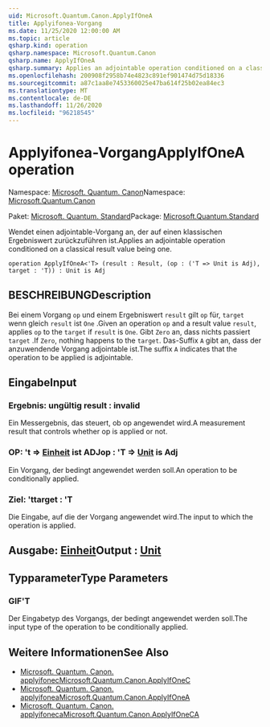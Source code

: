```yaml
---
uid: Microsoft.Quantum.Canon.ApplyIfOneA
title: Applyifonea-Vorgang
ms.date: 11/25/2020 12:00:00 AM
ms.topic: article
qsharp.kind: operation
qsharp.namespace: Microsoft.Quantum.Canon
qsharp.name: ApplyIfOneA
qsharp.summary: Applies an adjointable operation conditioned on a classical result value being one.
ms.openlocfilehash: 200908f2958b74e4823c891ef901474d75d18336
ms.sourcegitcommit: a87c1aa8e7453360025e47ba614f25b02ea84ec3
ms.translationtype: MT
ms.contentlocale: de-DE
ms.lasthandoff: 11/26/2020
ms.locfileid: "96218545"
---
```

# <a name="applyifonea-operation"></a><span data-ttu-id="e8171-102">Applyifonea-Vorgang</span><span class="sxs-lookup"><span data-stu-id="e8171-102">ApplyIfOneA operation</span></span>

<span data-ttu-id="e8171-103">Namespace: [Microsoft. Quantum. Canon](xref:Microsoft.Quantum.Canon)</span><span class="sxs-lookup"><span data-stu-id="e8171-103">Namespace: [Microsoft.Quantum.Canon](xref:Microsoft.Quantum.Canon)</span></span>

<span data-ttu-id="e8171-104">Paket: [Microsoft. Quantum. Standard](https://nuget.org/packages/Microsoft.Quantum.Standard)</span><span class="sxs-lookup"><span data-stu-id="e8171-104">Package: [Microsoft.Quantum.Standard](https://nuget.org/packages/Microsoft.Quantum.Standard)</span></span>


<span data-ttu-id="e8171-105">Wendet einen adjointable-Vorgang an, der auf einen klassischen Ergebniswert zurückzuführen ist.</span><span class="sxs-lookup"><span data-stu-id="e8171-105">Applies an adjointable operation conditioned on a classical result value being one.</span></span>

```qsharp
operation ApplyIfOneA<'T> (result : Result, (op : ('T => Unit is Adj), target : 'T)) : Unit is Adj
```


## <a name="description"></a><span data-ttu-id="e8171-106">BESCHREIBUNG</span><span class="sxs-lookup"><span data-stu-id="e8171-106">Description</span></span>

<span data-ttu-id="e8171-107">Bei einem Vorgang `op` und einem Ergebniswert `result` gilt `op` für, `target` wenn gleich `result` ist `One` .</span><span class="sxs-lookup"><span data-stu-id="e8171-107">Given an operation `op` and a result value `result`, applies `op` to the `target` if `result` is `One`.</span></span> <span data-ttu-id="e8171-108">Gibt `Zero` an, dass nichts passiert `target` .</span><span class="sxs-lookup"><span data-stu-id="e8171-108">If `Zero`, nothing happens to the `target`.</span></span>
<span data-ttu-id="e8171-109">Das-Suffix `A` gibt an, dass der anzuwendende Vorgang adjointable ist.</span><span class="sxs-lookup"><span data-stu-id="e8171-109">The suffix `A` indicates that the operation to be applied is adjointable.</span></span>

## <a name="input"></a><span data-ttu-id="e8171-110">Eingabe</span><span class="sxs-lookup"><span data-stu-id="e8171-110">Input</span></span>

### <a name="result--__invalidresult__"></a><span data-ttu-id="e8171-111">Ergebnis: __ungültig <Result>__</span><span class="sxs-lookup"><span data-stu-id="e8171-111">result : __invalid<Result>__</span></span>

<span data-ttu-id="e8171-112">Ein Messergebnis, das steuert, ob op angewendet wird.</span><span class="sxs-lookup"><span data-stu-id="e8171-112">A measurement result that controls whether op is applied or not.</span></span>


### <a name="op--t--unit--is-adj"></a><span data-ttu-id="e8171-113">OP: 't => [Einheit](xref:microsoft.quantum.lang-ref.unit)  ist ADJ</span><span class="sxs-lookup"><span data-stu-id="e8171-113">op : 'T => [Unit](xref:microsoft.quantum.lang-ref.unit)  is Adj</span></span>

<span data-ttu-id="e8171-114">Ein Vorgang, der bedingt angewendet werden soll.</span><span class="sxs-lookup"><span data-stu-id="e8171-114">An operation to be conditionally applied.</span></span>


### <a name="target--t"></a><span data-ttu-id="e8171-115">Ziel: 't</span><span class="sxs-lookup"><span data-stu-id="e8171-115">target : 'T</span></span>

<span data-ttu-id="e8171-116">Die Eingabe, auf die der Vorgang angewendet wird.</span><span class="sxs-lookup"><span data-stu-id="e8171-116">The input to which the operation is applied.</span></span>



## <a name="output--unit"></a><span data-ttu-id="e8171-117">Ausgabe: [Einheit](xref:microsoft.quantum.lang-ref.unit)</span><span class="sxs-lookup"><span data-stu-id="e8171-117">Output : [Unit](xref:microsoft.quantum.lang-ref.unit)</span></span>



## <a name="type-parameters"></a><span data-ttu-id="e8171-118">Typparameter</span><span class="sxs-lookup"><span data-stu-id="e8171-118">Type Parameters</span></span>

### <a name="t"></a><span data-ttu-id="e8171-119">GIF</span><span class="sxs-lookup"><span data-stu-id="e8171-119">'T</span></span>

<span data-ttu-id="e8171-120">Der Eingabetyp des Vorgangs, der bedingt angewendet werden soll.</span><span class="sxs-lookup"><span data-stu-id="e8171-120">The input type of the operation to be conditionally applied.</span></span>

## <a name="see-also"></a><span data-ttu-id="e8171-121">Weitere Informationen</span><span class="sxs-lookup"><span data-stu-id="e8171-121">See Also</span></span>

- [<span data-ttu-id="e8171-122">Microsoft. Quantum. Canon. applyifonec</span><span class="sxs-lookup"><span data-stu-id="e8171-122">Microsoft.Quantum.Canon.ApplyIfOneC</span></span>](xref:Microsoft.Quantum.Canon.ApplyIfOneC)
- [<span data-ttu-id="e8171-123">Microsoft. Quantum. Canon. applyifonea</span><span class="sxs-lookup"><span data-stu-id="e8171-123">Microsoft.Quantum.Canon.ApplyIfOneA</span></span>](xref:Microsoft.Quantum.Canon.ApplyIfOneA)
- [<span data-ttu-id="e8171-124">Microsoft. Quantum. Canon. applyifoneca</span><span class="sxs-lookup"><span data-stu-id="e8171-124">Microsoft.Quantum.Canon.ApplyIfOneCA</span></span>](xref:Microsoft.Quantum.Canon.ApplyIfOneCA)
